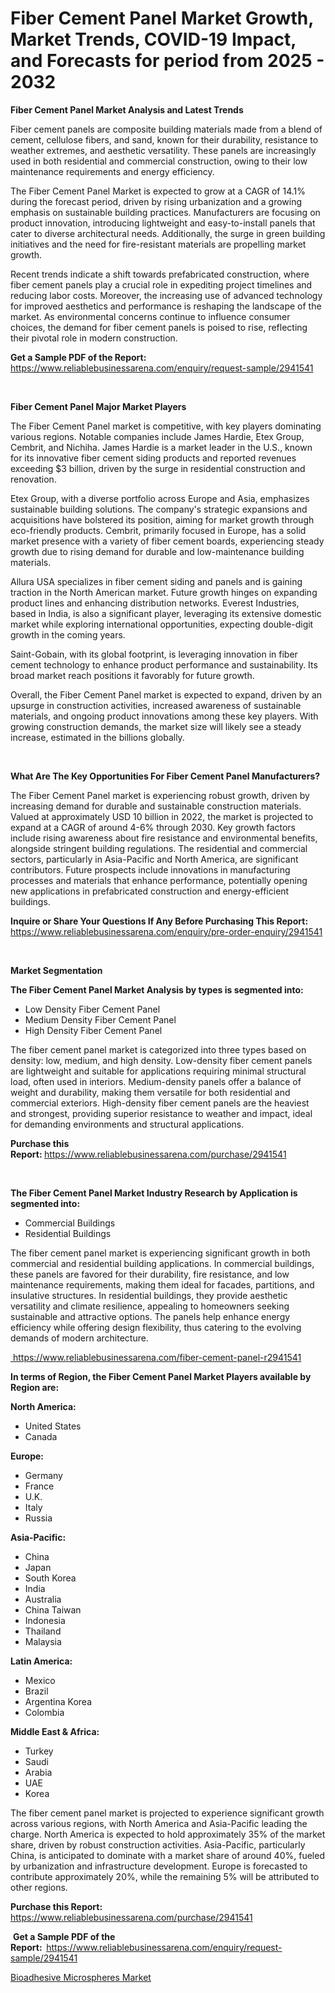 <p><h1>Fiber Cement Panel Market Growth, Market Trends, COVID-19 Impact, and Forecasts for period from 2025 - 2032</h1></p><p><strong>Fiber Cement Panel Market Analysis and Latest Trends</strong></p>
<p><p>Fiber cement panels are composite building materials made from a blend of cement, cellulose fibers, and sand, known for their durability, resistance to weather extremes, and aesthetic versatility. These panels are increasingly used in both residential and commercial construction, owing to their low maintenance requirements and energy efficiency.</p><p>The Fiber Cement Panel Market is expected to grow at a CAGR of 14.1% during the forecast period, driven by rising urbanization and a growing emphasis on sustainable building practices. Manufacturers are focusing on product innovation, introducing lightweight and easy-to-install panels that cater to diverse architectural needs. Additionally, the surge in green building initiatives and the need for fire-resistant materials are propelling market growth.</p><p>Recent trends indicate a shift towards prefabricated construction, where fiber cement panels play a crucial role in expediting project timelines and reducing labor costs. Moreover, the increasing use of advanced technology for improved aesthetics and performance is reshaping the landscape of the market. As environmental concerns continue to influence consumer choices, the demand for fiber cement panels is poised to rise, reflecting their pivotal role in modern construction.</p></p>
<p><strong>Get a Sample PDF of the Report:&nbsp;</strong> <a href="https://www.reliablebusinessarena.com/enquiry/request-sample/2941541?utm_campaign=3118&utm_medium=2&utm_source=Github&utm_content=ia&utm_term=15032025&utm_id=fiber-cement-panel">https://www.reliablebusinessarena.com/enquiry/request-sample/2941541</a></p>
<p>&nbsp;</p>
<p><strong>Fiber Cement Panel Major Market Players</strong></p>
<p><p>The Fiber Cement Panel market is competitive, with key players dominating various regions. Notable companies include James Hardie, Etex Group, Cembrit, and Nichiha. James Hardie is a market leader in the U.S., known for its innovative fiber cement siding products and reported revenues exceeding $3 billion, driven by the surge in residential construction and renovation.</p><p>Etex Group, with a diverse portfolio across Europe and Asia, emphasizes sustainable building solutions. The company's strategic expansions and acquisitions have bolstered its position, aiming for market growth through eco-friendly products. Cembrit, primarily focused in Europe, has a solid market presence with a variety of fiber cement boards, experiencing steady growth due to rising demand for durable and low-maintenance building materials.</p><p>Allura USA specializes in fiber cement siding and panels and is gaining traction in the North American market. Future growth hinges on expanding product lines and enhancing distribution networks. Everest Industries, based in India, is also a significant player, leveraging its extensive domestic market while exploring international opportunities, expecting double-digit growth in the coming years.</p><p>Saint-Gobain, with its global footprint, is leveraging innovation in fiber cement technology to enhance product performance and sustainability. Its broad market reach positions it favorably for future growth.</p><p>Overall, the Fiber Cement Panel market is expected to expand, driven by an upsurge in construction activities, increased awareness of sustainable materials, and ongoing product innovations among these key players. With growing construction demands, the market size will likely see a steady increase, estimated in the billions globally.</p></p>
<p>&nbsp;</p>
<p><strong>What Are The Key Opportunities For Fiber Cement Panel Manufacturers?</strong></p>
<p><p>The Fiber Cement Panel market is experiencing robust growth, driven by increasing demand for durable and sustainable construction materials. Valued at approximately USD 10 billion in 2022, the market is projected to expand at a CAGR of around 4-6% through 2030. Key growth factors include rising awareness about fire resistance and environmental benefits, alongside stringent building regulations. The residential and commercial sectors, particularly in Asia-Pacific and North America, are significant contributors. Future prospects include innovations in manufacturing processes and materials that enhance performance, potentially opening new applications in prefabricated construction and energy-efficient buildings.</p></p>
<p><strong>Inquire or Share Your Questions If Any Before Purchasing This Report:</strong> <a href="https://www.reliablebusinessarena.com/enquiry/pre-order-enquiry/2941541?utm_campaign=3118&utm_medium=2&utm_source=Github&utm_content=ia&utm_term=15032025&utm_id=fiber-cement-panel">https://www.reliablebusinessarena.com/enquiry/pre-order-enquiry/2941541</a></p>
<p>&nbsp;</p>
<p><strong>Market Segmentation</strong></p>
<p><strong>The Fiber Cement Panel Market Analysis by types is segmented into:</strong></p>
<p><ul><li>Low Density Fiber Cement Panel</li><li>Medium Density Fiber Cement Panel</li><li>High Density Fiber Cement Panel</li></ul></p>
<p><p>The fiber cement panel market is categorized into three types based on density: low, medium, and high density. Low-density fiber cement panels are lightweight and suitable for applications requiring minimal structural load, often used in interiors. Medium-density panels offer a balance of weight and durability, making them versatile for both residential and commercial exteriors. High-density fiber cement panels are the heaviest and strongest, providing superior resistance to weather and impact, ideal for demanding environments and structural applications.</p></p>
<p><strong>Purchase this Report:&nbsp;</strong><a href="https://www.reliablebusinessarena.com/purchase/2941541?utm_campaign=3118&utm_medium=2&utm_source=Github&utm_content=ia&utm_term=15032025&utm_id=fiber-cement-panel">https://www.reliablebusinessarena.com/purchase/2941541</a></p>
<p>&nbsp;</p>
<p><strong>The Fiber Cement Panel Market Industry Research by Application is segmented into:</strong></p>
<p><ul><li>Commercial Buildings</li><li>Residential Buildings</li></ul></p>
<p><p>The fiber cement panel market is experiencing significant growth in both commercial and residential building applications. In commercial buildings, these panels are favored for their durability, fire resistance, and low maintenance requirements, making them ideal for facades, partitions, and insulative structures. In residential buildings, they provide aesthetic versatility and climate resilience, appealing to homeowners seeking sustainable and attractive options. The panels help enhance energy efficiency while offering design flexibility, thus catering to the evolving demands of modern architecture.</p></p>
<p><a href="https://www.reliablebusinessarena.com/fiber-cement-panel-r2941541?utm_campaign=3118&utm_medium=2&utm_source=Github&utm_content=ia&utm_term=15032025&utm_id=fiber-cement-panel">&nbsp;https://www.reliablebusinessarena.com/fiber-cement-panel-r2941541</a></p>
<p><strong>In terms of Region, the Fiber Cement Panel Market Players available by Region are:</strong></p>
<p>
    <p> <strong> North America: </strong>
        <ul>
            <li>United States</li>
            <li>Canada</li>
        </ul>
        </p> 
    <p> <strong> Europe: </strong>
        <ul>
            <li>Germany</li>
            <li>France</li>
            <li>U.K.</li>
            <li>Italy</li>
            <li>Russia</li>
        </ul>
        </p> 
    <p> <strong> Asia-Pacific: </strong>
        <ul>
            <li>China</li>
            <li>Japan</li>
            <li>South Korea</li>
            <li>India</li>
            <li>Australia</li>
            <li>China Taiwan</li>
            <li>Indonesia</li>
            <li>Thailand</li>
            <li>Malaysia</li>
        </ul>
        </p> 
    <p> <strong> Latin America: </strong>
        <ul>
            <li>Mexico</li>
            <li>Brazil</li>
            <li>Argentina Korea</li>
            <li>Colombia</li>
        </ul>
        </p> 
    <p> <strong> Middle East & Africa: </strong>
        <ul>
            <li>Turkey</li>
            <li>Saudi</li>
            <li>Arabia</li>
            <li>UAE</li>
            <li>Korea</li>
        </ul>
    </p>
    </p>
<p><p>The fiber cement panel market is projected to experience significant growth across various regions, with North America and Asia-Pacific leading the charge. North America is expected to hold approximately 35% of the market share, driven by robust construction activities. Asia-Pacific, particularly China, is anticipated to dominate with a market share of around 40%, fueled by urbanization and infrastructure development. Europe is forecasted to contribute approximately 20%, while the remaining 5% will be attributed to other regions.</p></p>
<p><strong>Purchase this Report: </strong><a href="https://www.reliablebusinessarena.com/purchase/2941541?utm_campaign=3118&utm_medium=2&utm_source=Github&utm_content=ia&utm_term=15032025&utm_id=fiber-cement-panel">https://www.reliablebusinessarena.com/purchase/2941541</a></p>
<p>&nbsp;<strong>Get a Sample PDF of the Report:&nbsp;&nbsp;</strong><a href="https://www.reliablebusinessarena.com/enquiry/request-sample/2941541?utm_campaign=3118&utm_medium=2&utm_source=Github&utm_content=ia&utm_term=15032025&utm_id=fiber-cement-panel">https://www.reliablebusinessarena.com/enquiry/request-sample/2941541</a></p>
<p><strong></strong></p>
<p><p><a href="https://github.com/muhjanaidu/Market-Research-Report-List-1/blob/main/bioadhesive-microspheres-market.md?utm_campaign=3118&utm_medium=2&utm_source=Github&utm_content=ia&utm_term=15032025&utm_id=fiber-cement-panel">Bioadhesive Microspheres Market</a></p></p>